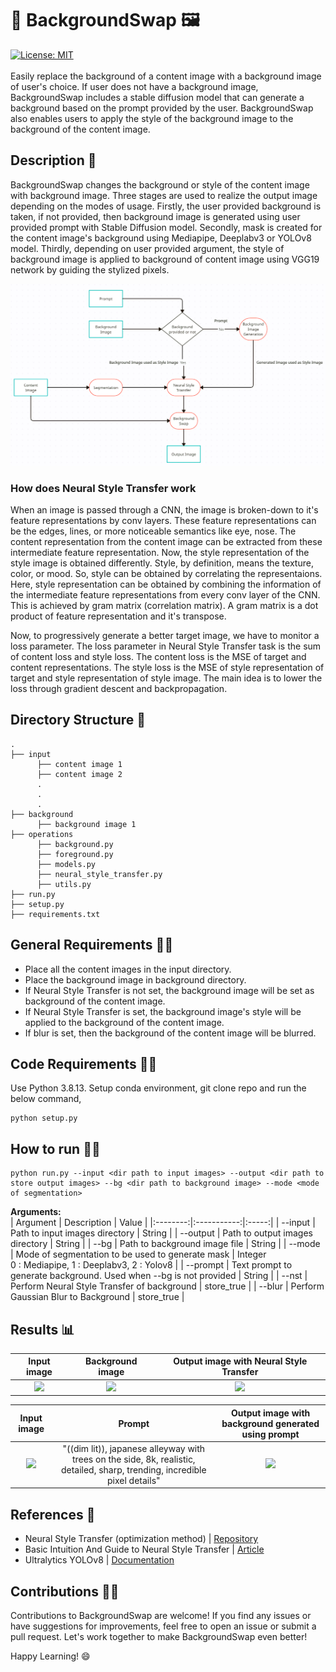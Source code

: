 # 📸 BackgroundSwap 🖼️
[![License: MIT](https://img.shields.io/badge/License-MIT-yellow.svg)](https://github.com/Logeswaran123/The-Traveller/blob/main/LICENSE)<br/><br/>
Easily replace the background of a content image with a background image of user's choice. If user does not have a background image, BackgroundSwap includes a stable diffusion model that can generate a background based on the prompt provided by the user. BackgroundSwap also enables users to apply the style of the background image to the background of the content image.

## Description :scroll:
BackgroundSwap changes the background or style of the content image with background image. Three stages are used to realize the output image depending on the modes of usage. Firstly, the user provided background is taken, if not provided, then background image is generated using user provided prompt with Stable Diffusion model. Secondly, mask is created for the content image's background using Mediapipe, Deeplabv3 or YOLOv8 model. Thirdly, depending on user provided argument, the style of background image is applied to background of content image using VGG19 network by guiding the stylized pixels.

![](https://github.com/Logeswaran123/BackgroundSwap/blob/main/images/flow%20diagram.png)

### How does Neural Style Transfer work
When an image is passed through a CNN, the image is broken-down to it's feature representations by conv layers. These feature representations can be the edges, lines, or more noticeable semantics like eye, nose. The content representation from the content image can be extracted from these intermediate feature representation. Now, the style representation of the style image is obtained differently. Style, by definition, means the texture, color, or mood. So, style can be obtained by correlating the representaions. Here, style representation can be obtained by combining the information of the intermediate feature representations from every conv layer of the CNN. This is achieved by gram matrix (correlation matrix). A gram matrix is a dot product of feature representation and it's transpose.

Now, to progressively generate a better target image, we have to monitor a loss parameter. The loss parameter in Neural Style Transfer task is the sum of content loss and style loss. The content loss is the MSE of target and content representations. The style loss is the MSE of style representation of target and style representation of style image. The main idea is to lower the loss through gradient descent and backpropagation.

## Directory Structure 📁
```
.
├── input
      ├── content image 1
      ├── content image 2
      .
      .
      .
├── background
      ├── background image 1
├── operations
      ├── background.py
      ├── foreground.py
      ├── models.py
      ├── neural_style_transfer.py
      ├── utils.py
├── run.py
├── setup.py
├── requirements.txt
```

## General Requirements :mage_man:
* Place all the content images in the input directory.
* Place the background image in background directory.
* If Neural Style Transfer is not set, the background image will be set as background of the content image.
* If Neural Style Transfer is set, the background image's style will be applied to the background of the content image.
* If blur is set, then the background of the content image will be blurred.

## Code Requirements :mage_woman:
Use Python 3.8.13. Setup conda environment, git clone repo and run the below command,
```python3
python setup.py
```

## How to run :running_man:
```python3
python run.py --input <dir path to input images> --output <dir path to store output images> --bg <dir path to background image> --mode <mode of segmentation>
```
<b>Arguments:</b><br/>
| Argument | Description | Value |
|:--------:|:-----------:|:-----:|
| --input  | Path to input images directory | String |
| --output | Path to output images directory | String |
| --bg | Path to background image file | String |
| --mode | Mode of segmentation to be used to generate mask | Integer<br/>0 : Mediapipe, 1 : Deeplabv3, 2 : Yolov8 |
| --prompt | Text prompt to generate background. Used when --bg is not provided | String |
| --nst | Perform Neural Style Transfer of background | store_true |
| --blur | Perform Gaussian Blur to Background | store_true |

## Results :bar_chart:
| Input image | Background image | Output image with Neural Style Transfer |
|:-------------------------:|:-------------------------:|:-------------------------:|
|![](https://github.com/Logeswaran123/The-Traveller/blob/main/images/img_1.jpeg)|![](https://github.com/Logeswaran123/The-Traveller/blob/main/images/bg_1.jpg)|![](https://github.com/Logeswaran123/The-Traveller/blob/main/images/img_1_nst.png)|

| Input image | Prompt | Output image with background generated using prompt |
|:-------------------------:|:-------------------------:|:-------------------------:|
|![](https://github.com/Logeswaran123/The-Traveller/blob/main/images/img_1.jpeg)| "((dim lit)), japanese alleyway with trees on the side, 8k, realistic, detailed, sharp, trending, incredible pixel details" |![](https://github.com/Logeswaran123/The-Traveller/blob/main/images/img_1_nonst.png)|

## References :page_facing_up:
* Neural Style Transfer (optimization method) | [Repository](https://github.com/gordicaleksa/pytorch-neural-style-transfer)
* Basic Intuition And Guide to Neural Style Transfer | [Article](https://pub.towardsai.net/basic-intuition-on-neural-style-transfer-idea-c5ac179d1530)
* Ultralytics YOLOv8 | [Documentation](https://docs.ultralytics.com/)

## Contributions 👩‍💻
Contributions to BackgroundSwap are welcome! If you find any issues or have suggestions for improvements, feel free to open an issue or submit a pull request. Let's work together to make BackgroundSwap even better!

Happy Learning! 😄
